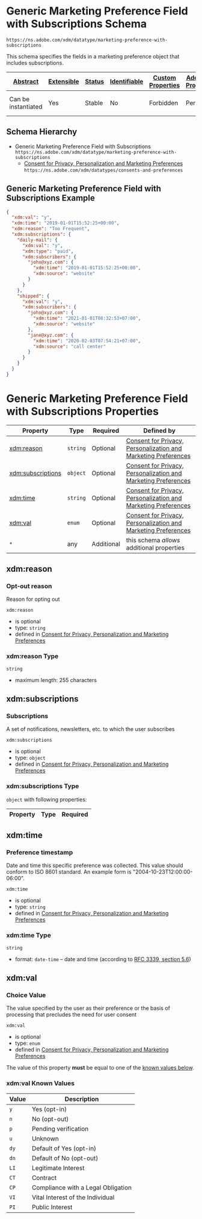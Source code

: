 
# Generic Marketing Preference Field with Subscriptions Schema

```
https://ns.adobe.com/xdm/datatype/marketing-preference-with-subscriptions
```

This schema specifies the fields in a marketing preference object that includes subscriptions.

| [Abstract](../../../abstract.md) | [Extensible](../../../extensions.md) | [Status](../../../status.md) | [Identifiable](../../../id.md) | [Custom Properties](../../../extensions.md) | [Additional Properties](../../../extensions.md) | Defined In |
|----------------------------------|--------------------------------------|------------------------------|--------------------------------|---------------------------------------------|-------------------------------------------------|------------|
| Can be instantiated | Yes | Stable | No | Forbidden | Permitted | [datatypes/consent/marketing-field-subscription.schema.json](datatypes/consent/marketing-field-subscription.schema.json) |
## Schema Hierarchy

* Generic Marketing Preference Field with Subscriptions `https://ns.adobe.com/xdm/datatype/marketing-preference-with-subscriptions`
  * [Consent for Privacy, Personalization and Marketing Preferences](consent-preferences.schema.md) `https://ns.adobe.com/xdm/datatypes/consents-and-preferences`


## Generic Marketing Preference Field with Subscriptions Example
```json
{
  "xdm:val": "y",
  "xdm:time": "2019-01-01T15:52:25+00:00",
  "xdm:reason": "Too Frequent",
  "xdm:subscriptions": {
    "daily-mail": {
      "xdm:val": "y",
      "xdm:type": "paid",
      "xdm:subscribers": {
        "john@xyz.com": {
          "xdm:time": "2019-01-01T15:52:25+00:00",
          "xdm:source": "website"
        }
      }
    },
    "shipped": {
      "xdm:val": "y",
      "xdm:subscribers": {
        "john@xyz.com": {
          "xdm:time": "2021-01-01T08:32:53+07:00",
          "xdm:source": "website"
        },
        "jane@xyz.com": {
          "xdm:time": "2020-02-03T07:54:21+07:00",
          "xdm:source": "call center"
        }
      }
    }
  }
}
```

# Generic Marketing Preference Field with Subscriptions Properties

| Property | Type | Required | Defined by |
|----------|------|----------|------------|
| [xdm:reason](#xdmreason) | `string` | Optional | [Consent for Privacy, Personalization and Marketing Preferences](consent-preferences.schema.md#xdmreason) |
| [xdm:subscriptions](#xdmsubscriptions) | `object` | Optional | [Consent for Privacy, Personalization and Marketing Preferences](consent-preferences.schema.md#xdmsubscriptions) |
| [xdm:time](#xdmtime) | `string` | Optional | [Consent for Privacy, Personalization and Marketing Preferences](consent-preferences.schema.md#xdmtime) |
| [xdm:val](#xdmval) | `enum` | Optional | [Consent for Privacy, Personalization and Marketing Preferences](consent-preferences.schema.md#xdmval) |
| `*` | any | Additional | this schema *allows* additional properties |

## xdm:reason
### Opt-out reason

Reason for opting out

`xdm:reason`
* is optional
* type: `string`
* defined in [Consent for Privacy, Personalization and Marketing Preferences](consent-preferences.schema.md#xdmreason)

### xdm:reason Type


`string`

* maximum length: 255 characters





## xdm:subscriptions
### Subscriptions

A set of notifications, newsletters, etc. to which the user subscribes

`xdm:subscriptions`
* is optional
* type: `object`
* defined in [Consent for Privacy, Personalization and Marketing Preferences](consent-preferences.schema.md#xdmsubscriptions)

### xdm:subscriptions Type


`object` with following properties:


| Property | Type | Required |
|----------|------|----------|






## xdm:time
### Preference timestamp

Date and time this specific preference was collected. This value should conform to ISO 8601 standard. An example form is "2004-10-23T12:00:00-06:00".

`xdm:time`
* is optional
* type: `string`
* defined in [Consent for Privacy, Personalization and Marketing Preferences](consent-preferences.schema.md#xdmtime)

### xdm:time Type


`string`
* format: `date-time` – date and time (according to [RFC 3339, section 5.6](http://tools.ietf.org/html/rfc3339))






## xdm:val
### Choice Value

The value specified by the user as their preference or the basis of processing that precludes the need for user consent

`xdm:val`
* is optional
* type: `enum`
* defined in [Consent for Privacy, Personalization and Marketing Preferences](consent-preferences.schema.md#xdmval)

The value of this property **must** be equal to one of the [known values below](#xdmval-known-values).

### xdm:val Known Values
| Value | Description |
|-------|-------------|
| `y` | Yes (opt-in) |
| `n` | No (opt-out) |
| `p` | Pending verification |
| `u` | Unknown |
| `dy` | Default of Yes (opt-in) |
| `dn` | Default of No (opt-out) |
| `LI` | Legitimate Interest |
| `CT` | Contract |
| `CP` | Compliance with a Legal Obligation |
| `VI` | Vital Interest of the Individual |
| `PI` | Public Interest |



